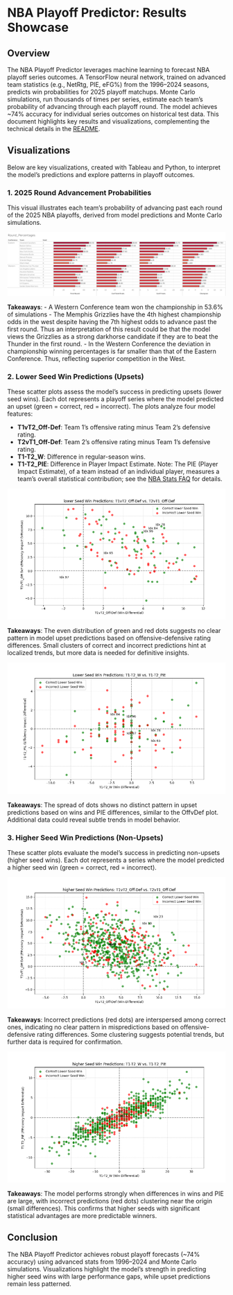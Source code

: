 # NBA Playoff Predictor: Results Showcase

## Overview
The NBA Playoff Predictor leverages machine learning to forecast NBA playoff series outcomes. A TensorFlow neural network, trained on advanced team statistics (e.g., NetRtg, PIE, eFG%) from the 1996–2024 seasons, predicts win probabilities for 2025 playoff matchups. Monte Carlo simulations, run thousands of times per series, estimate each team’s probability of advancing through each playoff round. The model achieves ~74% accuracy for individual series outcomes on historical test data. This document highlights key results and visualizations, complementing the technical details in the [README](README.md).

## Visualizations
Below are key visualizations, created with Tableau and Python, to interpret the model’s predictions and explore patterns in playoff outcomes. 

### 1. 2025 Round Advancement Probabilities
This visual illustrates each team’s probability of advancing past each round of the 2025 NBA playoffs, derived from model predictions and Monte Carlo simulations.

![2025 Round Advancement Probabilities](Visualizations/2025_Round_Percentages.png)

**Takeaways**: - A Western Conference team won the championship in 53.6% of simulations
               - The Memphis Grizzlies have the 4th highest championship odds in the west despite having the 7th highest odds to advance past the first round. Thus an interpretation of this result could be that the model views the Grizzlies as a strong darkhorse candidate if they are to beat the Thunder in the first round.
               - In the Western Conference the deviation in championship winning percentages is far smaller than that of the Eastern Conference. Thus, reflecting superior competition in the West.               
 
### 2. Lower Seed Win Predictions (Upsets)
These scatter plots assess the model’s success in predicting upsets (lower seed wins). Each dot represents a playoff series where the model predicted an upset (green = correct, red = incorrect). The plots analyze four model features:
- **T1vT2_Off-Def**: Team 1’s offensive rating minus Team 2’s defensive rating.
- **T2vT1_Off-Def**: Team 2’s offensive rating minus Team 1’s defensive rating.
- **T1-T2_W**: Difference in regular-season wins.
- **T1-T2_PIE**: Difference in Player Impact Estimate. Note: The PIE (Player Impact Estimate), of a team instead of an individual player, measures a team’s overall statistical contribution; see the [NBA Stats FAQ](https://www.nba.com/stats/help/faq) for details.

![Lower Seed Win Predictions: Offense vs. Defense](Visualizations/Lower_Seed_Win_Predictions_OffvDef.png)

**Takeaways**: The even distribution of green and red dots suggests no clear pattern in model upset predictions based on offensive-defensive rating differences. Small clusters of correct and incorrect predictions hint at localized trends, but more data is needed for definitive insights.

![Lower Seed Win Predictions: Wins vs. PIE](Visualizations/Lower_Seed_Win_Predictions_WvPIE.png)

**Takeaways**: The spread of dots shows no distinct pattern in upset predictions based on wins and PIE differences, similar to the OffvDef plot. Additional data could reveal subtle trends in model behavior.

### 3. Higher Seed Win Predictions (Non-Upsets)
These scatter plots evaluate the model’s success in predicting non-upsets (higher seed wins). Each dot represents a series where the model predicted a higher seed win (green = correct, red = incorrect).

![Higher Seed Win Predictions: Offense vs. Defense](Visualizations/Higher_Seed_Win_Predictions_OffvDef.png)

**Takeaways**: Incorrect predictions (red dots) are interspersed among correct ones, indicating no clear pattern in mispredictions based on offensive-defensive rating differences. Some clustering suggests potential trends, but further data is required for confirmation.

![Higher Seed Win Predictions: Wins vs. PIE](Visualizations/Higher_Seed_Win_Predictions_WvPIE.png)

**Takeaways**: The model performs strongly when differences in wins and PIE are large, with incorrect predictions (red dots) clustering near the origin (small differences). This confirms that higher seeds with significant statistical advantages are more predictable winners.

## Conclusion
The NBA Playoff Predictor achieves robust playoff forecasts (~74% accuracy) using advanced stats from 1996–2024 and Monte Carlo simulations. Visualizations highlight the model’s strength in predicting higher seed wins with large performance gaps, while upset predictions remain less patterned.
